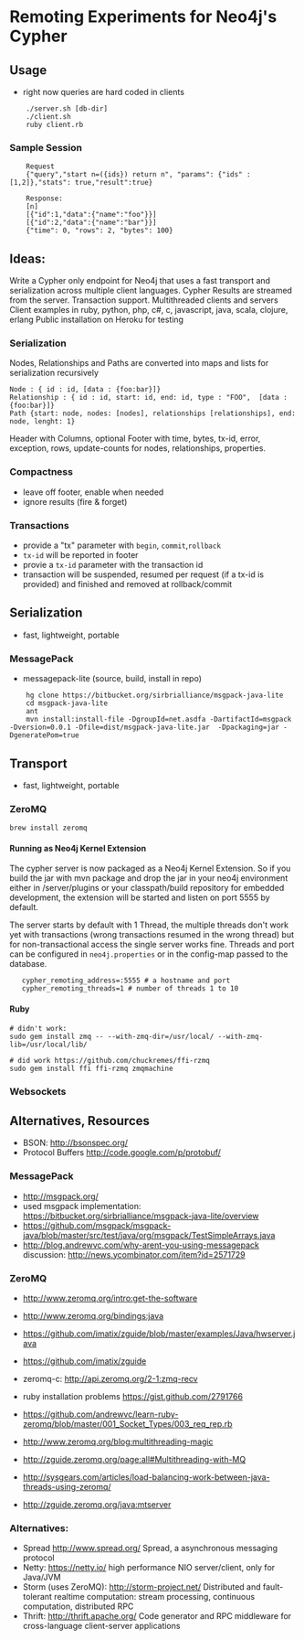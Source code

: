 # Remoting Experiments for Neo4j's Cypher

## Usage

* right now queries are hard coded in clients

````
    ./server.sh [db-dir]
    ./client.sh
    ruby client.rb
````

### Sample Session

````
    Request
    {"query","start n=({ids}) return n", "params": {"ids" : [1,2]},"stats": true,"result":true}

    Response:
    [n]
    [{"id":1,"data":{"name":"foo"}}]
    [{"id":2,"data":{"name":"bar"}}]
    {"time": 0, "rows": 2, "bytes": 100}
````

## Ideas:

Write a Cypher only endpoint for Neo4j that uses a fast transport and serialization across multiple client languages.
Cypher Results are streamed from the server. Transaction support. Multithreaded clients and servers
Client examples in ruby, python, php, c#, c, javascript, java, scala, clojure, erlang
Public installation on Heroku for testing

### Serialization
Nodes, Relationships and Paths are converted into maps and lists for serialization recursively
 
    Node : { id : id, [data : {foo:bar}]}
    Relationship : { id : id, start: id, end: id, type : "FOO",  [data : {foo:bar}]}
    Path {start: node, nodes: [nodes], relationships [relationships], end: node, lenght: 1}

Header with Columns, optional Footer with time, bytes, tx-id, error, exception, rows, update-counts for nodes, relationships, properties.

### Compactness

* leave off footer, enable when needed
* ignore results (fire & forget)

### Transactions

* provide a "tx" parameter with `begin`, `commit`,`rollback`
* `tx-id` will be reported in footer
* provie a `tx-id` parameter with the transaction id    
* transaction will be suspended, resumed per request (if a tx-id is provided) and finished and removed at rollback/commit

## Serialization

* fast, lightweight, portable

### MessagePack

* messagepack-lite (source, build, install in repo)

````
    hg clone https://bitbucket.org/sirbrialliance/msgpack-java-lite
    cd msgpack-java-lite
    ant
    mvn install:install-file -DgroupId=net.asdfa -DartifactId=msgpack -Dversion=0.0.1 -Dfile=dist/msgpack-java-lite.jar  -Dpackaging=jar -DgeneratePom=true
````

## Transport

* fast, lightweight, portable

### ZeroMQ

    brew install zeromq


#### Running as Neo4j Kernel Extension

   The cypher server is now packaged as a Neo4j Kernel Extension. So if you build the jar with mvn package and drop the jar in your neo4j environment
   either in /server/plugins or your classpath/build repository for embedded development, the extension will be started and listen on port 5555 by default.
   
   The server starts by default with 1 Thread, the multiple threads don't work yet with transactions (wrong transactions resumed in the wrong thread) but for 
   non-transactional access the single server works fine. Threads and port can be configured in `neo4j.properties` or in the config-map passed to the database.

````
   cypher_remoting_address=:5555 # a hostname and port 
   cypher_remoting_threads=1 # number of threads 1 to 10
````

#### Ruby

    # didn't work: 
    sudo gem install zmq -- --with-zmq-dir=/usr/local/ --with-zmq-lib=/usr/local/lib/

    # did work https://github.com/chuckremes/ffi-rzmq
    sudo gem install ffi ffi-rzmq zmqmachine

### Websockets

## Alternatives, Resources

* BSON: http://bsonspec.org/
* Protocol Buffers http://code.google.com/p/protobuf/

### MessagePack

* http://msgpack.org/
* used msgpack implementation: https://bitbucket.org/sirbrialliance/msgpack-java-lite/overview
* https://github.com/msgpack/msgpack-java/blob/master/src/test/java/org/msgpack/TestSimpleArrays.java
* http://blog.andrewvc.com/why-arent-you-using-messagepack discussion: http://news.ycombinator.com/item?id=2571729

### ZeroMQ

* http://www.zeromq.org/intro:get-the-software
* http://www.zeromq.org/bindings:java
* https://github.com/imatix/zguide/blob/master/examples/Java/hwserver.java
* https://github.com/imatix/zguide
* zeromq-c: http://api.zeromq.org/2-1:zmq-recv

* ruby installation problems https://gist.github.com/2791766
* https://github.com/andrewvc/learn-ruby-zeromq/blob/master/001_Socket_Types/003_req_rep.rb
* http://www.zeromq.org/blog:multithreading-magic
* http://zguide.zeromq.org/page:all#Multithreading-with-MQ
* http://sysgears.com/articles/load-balancing-work-between-java-threads-using-zeromq/
* http://zguide.zeromq.org/java:mtserver


### Alternatives:
* Spread http://www.spread.org/ Spread, a asynchronous messaging protocol
* Netty: https://netty.io/ high performance NIO server/client, only for Java/JVM
* Storm (uses ZeroMQ): http://storm-project.net/ Distributed and fault-tolerant realtime computation: stream processing, continuous computation, distributed RPC
* Thrift: http://thrift.apache.org/ Code generator and RPC middleware for cross-language client-server applications
